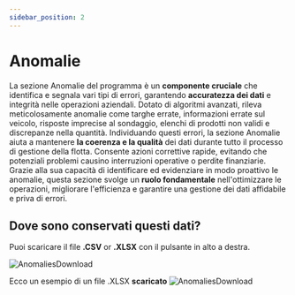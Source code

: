 ```yaml
---
sidebar_position: 2
---
```


# Anomalie


La sezione Anomalie del programma è un **componente cruciale** che identifica e segnala vari tipi di errori, garantendo **accuratezza dei dati** e integrità nelle operazioni aziendali. Dotato di algoritmi avanzati, rileva meticolosamente anomalie come targhe errate, informazioni errate sul veicolo, risposte imprecise al sondaggio, elenchi di prodotti non validi e discrepanze nella quantità. Individuando questi errori, la sezione Anomalie aiuta a mantenere **la coerenza e la qualità** dei dati durante tutto il processo di gestione della flotta. Consente azioni correttive rapide, evitando che potenziali problemi causino interruzioni operative o perdite finanziarie. Grazie alla sua capacità di identificare ed evidenziare in modo proattivo le anomalie, questa sezione svolge un **ruolo fondamentale** nell'ottimizzare le operazioni, migliorare l'efficienza e garantire una gestione dei dati affidabile e priva di errori.

## Dove sono conservati questi dati?

Puoi scaricare il file **.CSV** or **.XLSX** con il pulsante in alto a destra.

![AnomaliesDownload](\img\anomalies.gif)

Ecco un esempio di un file .XLSX **scaricato**
![AnomaliesDownload](\img\anomalyexx.png)

